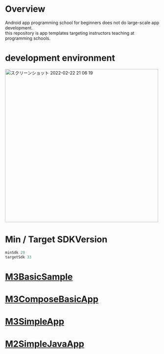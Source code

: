 # Overview

Android app programming school for beginners does not do large-scale app development.<br> 
this repository is app templates targeting instructors teaching at programming schools.

# development environment

<img width="500" alt="スクリーンショット 2022-02-22 21 06 19" src="https://user-images.githubusercontent.com/16476224/155129056-7ca765fd-0bf2-406b-b54f-c6baea10f391.png">

# Min / Target SDKVersion
```groovy
minSdk 29
targetSdk 33
```

# [M3BasicSample](https://github.com/LeoAndo/android-app-teaching-material-templates/tree/main/M3BasicSample)
# [M3ComposeBasicApp](https://github.com/LeoAndo/android-app-teaching-material-templates/tree/main/M3ComposeBasicApp)
# [M3SimpleApp](https://github.com/LeoAndo/android-app-teaching-material-templates/tree/main/M3SimpleApp)
# [M2SimpleJavaApp](https://github.com/LeoAndo/android-app-teaching-material-templates/tree/main/M2SimpleJavaApp)
